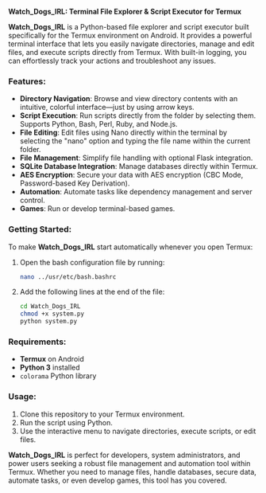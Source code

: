 **Watch_Dogs_IRL: Terminal File Explorer & Script Executor for Termux**

**Watch_Dogs_IRL** is a Python-based file explorer and script executor built specifically for the Termux environment on Android. It provides a powerful terminal interface that lets you easily navigate directories, manage and edit files, and execute scripts directly from Termux. With built-in logging, you can effortlessly track your actions and troubleshoot any issues.

### Features:
- **Directory Navigation**: Browse and view directory contents with an intuitive, colorful interface—just by using arrow keys.
- **Script Execution**: Run scripts directly from the folder by selecting them. Supports Python, Bash, Perl, Ruby, and Node.js.
- **File Editing**: Edit files using Nano directly within the terminal by selecting the "nano" option and typing the file name within the current folder.
- **File Management**: Simplify file handling with optional Flask integration.
- **SQLite Database Integration**: Manage databases directly within Termux.
- **AES Encryption**: Secure your data with AES encryption (CBC Mode, Password-based Key Derivation).
- **Automation**: Automate tasks like dependency management and server control.
- **Games**: Run or develop terminal-based games.

### Getting Started:
To make **Watch_Dogs_IRL** start automatically whenever you open Termux:
1. Open the bash configuration file by running:
   ```bash
   nano ../usr/etc/bash.bashrc
   ```
2. Add the following lines at the end of the file:
   ```bash
   cd Watch_Dogs_IRL
   chmod +x system.py
   python system.py
   ```

### Requirements:
- **Termux** on Android
- **Python 3** installed
- `colorama` Python library

### Usage:
1. Clone this repository to your Termux environment.
2. Run the script using Python.
3. Use the interactive menu to navigate directories, execute scripts, or edit files.

**Watch_Dogs_IRL** is perfect for developers, system administrators, and power users seeking a robust file management and automation tool within Termux. Whether you need to manage files, handle databases, secure data, automate tasks, or even develop games, this tool has you covered.
